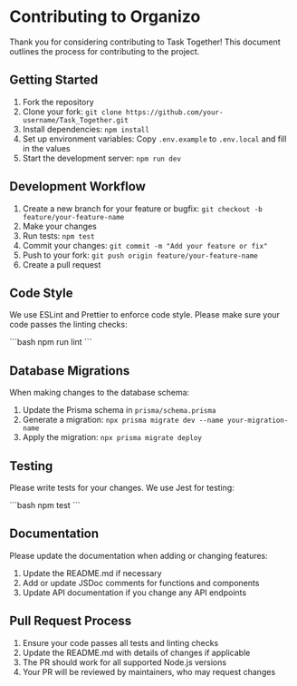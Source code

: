 # Contributing to Organizo

Thank you for considering contributing to Task Together! This document outlines the process for contributing to the project.

## Getting Started

1. Fork the repository
2. Clone your fork: `git clone https://github.com/your-username/Task_Together.git`
3. Install dependencies: `npm install`
4. Set up environment variables: Copy `.env.example` to `.env.local` and fill in the values
5. Start the development server: `npm run dev`

## Development Workflow

1. Create a new branch for your feature or bugfix: `git checkout -b feature/your-feature-name`
2. Make your changes
3. Run tests: `npm test`
4. Commit your changes: `git commit -m "Add your feature or fix"`
5. Push to your fork: `git push origin feature/your-feature-name`
6. Create a pull request

## Code Style

We use ESLint and Prettier to enforce code style. Please make sure your code passes the linting checks:

\`\`\`bash
npm run lint
\`\`\`

## Database Migrations

When making changes to the database schema:

1. Update the Prisma schema in `prisma/schema.prisma`
2. Generate a migration: `npx prisma migrate dev --name your-migration-name`
3. Apply the migration: `npx prisma migrate deploy`

## Testing

Please write tests for your changes. We use Jest for testing:

\`\`\`bash
npm test
\`\`\`

## Documentation

Please update the documentation when adding or changing features:

1. Update the README.md if necessary
2. Add or update JSDoc comments for functions and components
3. Update API documentation if you change any API endpoints

## Pull Request Process

1. Ensure your code passes all tests and linting checks
2. Update the README.md with details of changes if applicable
3. The PR should work for all supported Node.js versions
4. Your PR will be reviewed by maintainers, who may request changes

